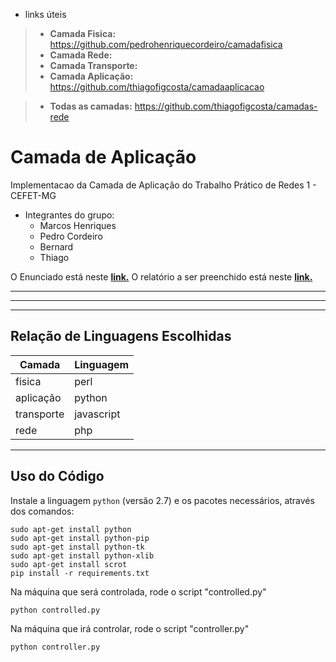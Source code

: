 - links úteis

>- **Camada Fisica:** https://github.com/pedrohenriquecordeiro/camadafisica
>- **Camada Rede:** 
>- **Camada Transporte:** 
>- **Camada Aplicação:** https://github.com/thiagofigcosta/camadaaplicacao

>- **Todas as camadas:** https://github.com/thiagofigcosta/camadas-rede

# Camada de Aplicação

Implementacao da Camada de Aplicação do Trabalho Prático de Redes 1 - CEFET-MG

  - Integrantes do grupo:
    + Marcos Henriques
    + Pedro Cordeiro
    + Bernard
    + Thiago

O Enunciado está neste __[link.](https://docs.google.com/document/d/1O3cNM0T6gFNz9PeMYcnzbmBzEe8J7k34DaefJDSsv4A/edit)__
O relatório a ser preenchido está neste __[link.](https://docs.google.com/document/d/1Jkdm1ab7stzki03h5Mim50l1egjnSPyiNFp3CbYJx2A/edit?usp=sharing)__

___

---

***

## Relação de Linguagens Escolhidas 

| Camada | Linguagem |
| ------ | ----------- |
| fisica | perl |
| aplicação | python |
| transporte | javascript |
| rede | php |
___


## Uso do Código

Instale a linguagem `python` (versão 2.7) e os pacotes necessários, através dos comandos:

    sudo apt-get install python
	sudo apt-get install python-pip
	sudo apt-get install python-tk
	sudo apt-get install python-xlib
	sudo apt-get install scrot
	pip install -r requirements.txt


Na máquina que será controlada, rode o script "controlled.py"

```
python controlled.py
```

Na máquina que irá controlar, rode o script "controller.py"

```
python controller.py
```



